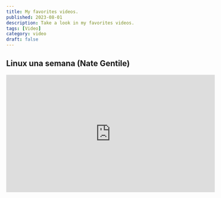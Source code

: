 ```yaml
---
title: My favorites videos.
published: 2023-08-01
description: Take a look in my favorites videos.
tags: [Video]
category: video
draft: false
---
```



## Linux una semana (Nate Gentile)

<iframe width="560" height="315" src="https://www.youtube.com/embed/ZaMbc5l5ZFM?si=Un47Ne9cjTcVGEAD" title="YouTube video player" frameborder="0" allow="accelerometer; autoplay; clipboard-write; encrypted-media; gyroscope; picture-in-picture; web-share" referrerpolicy="strict-origin-when-cross-origin" allowfullscreen></iframe>